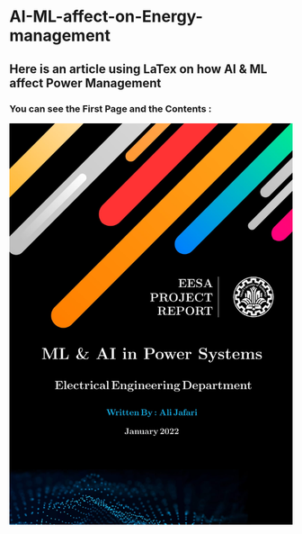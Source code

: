 # AI-ML-affect-on-Energy-management
## Here is an article using LaTex on how AI &amp; ML affect Power Management

### You can see the First Page and the Contents :

![First Page](https://github.com/alijafari79/AI-ML-affect-on-Energy-management/blob/main/First.jpg?raw=true|width=100)
